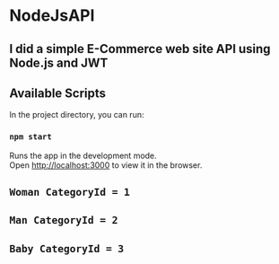 # NodeJsAPI
## I did a simple E-Commerce web site API using Node.js and JWT 
## Available Scripts

In the project directory, you can run:

### `npm start`

Runs the app in the development mode.\
Open [http://localhost:3000](http://localhost:3000) to view it in the browser.


## `Woman CategoryId = 1`


## `Man CategoryId = 2`

## `Baby CategoryId = 3`
